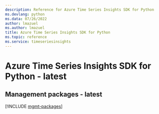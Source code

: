 ```yaml
---
description: Reference for Azure Time Series Insights SDK for Python
ms.devlang: python
ms.data: 07/26/2022
author: lmazuel
ms.author: lmazuel
title: Azure Time Series Insights SDK for Python
ms.topic: reference
ms.service: timeseriesinsights
---
```

# Azure Time Series Insights SDK for Python - latest

## Management packages - latest
[!INCLUDE [mgmt-packages](time-series-insights-mgmt-index.md)]